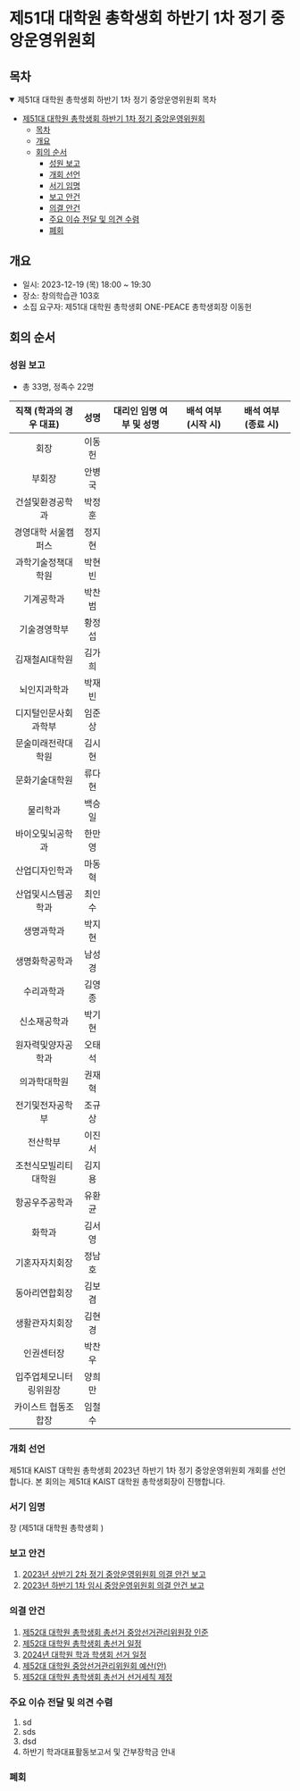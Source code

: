 제51대 대학원 총학생회 하반기 1차 정기 중앙운영위원회 
===

## 목차

<details open>
<summary>제51대 대학원 총학생회 하반기 1차 정기 중앙운영위원회 목차</summary>
  
- [제51대 대학원 총학생회 하반기 1차 정기 중앙운영위원회](#제51대-대학원-총학생회-하반기-1차-정기-중앙운영위원회)
	- [목차](#목차)
	- [개요](#개요)
	- [회의 순서](#회의-순서)
		- [성원 보고](#성원-보고)
		- [개회 선언](#개회-선언)
		- [서기 임명](#서기-임명)
		- [보고 안건](#보고-안건)
		- [의결 안건](#의결-안건)
		- [주요 이슈 전달 및 의견 수렴](#주요-이슈-전달-및-의견-수렴)
		- [폐회](#폐회)
</details>

## 개요 

- 일시: 2023-12-19 (목) 18:00 ~ 19:30
- 장소: 창의학습관 103호
- 소집 요구자: 제51대 대학원 총학생회 ONE-PEACE 총학생회장 이동헌

## 회의 순서
### 성원 보고
- 총 33명, 정족수 22명

| 직책 (학과의 경우 대표) | 성명 | 대리인 임명 여부 및 성명 | 배석 여부 (시작 시) | 배석 여부 (종료 시) |
|:---:|:---:|:---:|:---:|:---:|
| 회장 | 이동헌 |   |  |   |
| 부회장 | 안병국 |   |   |   |
| 건설및환경공학과 | 박정훈 |   |   |   |
| 경영대학 서울캠퍼스 | 정지현 |   |   |   |
| 과학기술정책대학원 | 박현빈 |   |   |   |
| 기계공학과 | 박찬범 |  |   |   |
| 기술경영학부 | 황정섭 |   |   |   |
| 김재철AI대학원 | 김가희 | |   |   |
| 뇌인지과학과 | 박재빈 |  |   |   |
| 디지털인문사회과학부 | 임준상 |   |   |   |
| 문술미래전략대학원 | 김시현 |   |   |   |
| 문화기술대학원 | 류다현 |   |   |   |
| 물리학과 | 백승일 |   |   |   |
| 바이오및뇌공학과 | 한만영 |   |   |   |
| 산업디자인학과 | 마동혁 |   |   |   |
| 산업및시스템공학과 | 최인수 |   |   |   |
| 생명과학과 | 박지현 |   |   |   |
| 생명화학공학과 | 남성경 |   |   |   |
| 수리과학과 | 김영종 |   |   |   |
| 신소재공학과 | 박기현 |   |   |   |
| 원자력및양자공학과 | 오태석 |   |   |   |
| 의과학대학원 | 권재혁 |   |   |   |
| 전기및전자공학부 | 조규상 |   |   |   |
| 전산학부 | 이진서 |   |   |   |
| 조천식모빌리티대학원 | 김지용 |  |   |   |
| 항공우주공학과 | 유환균 |  |   |   |
| 화학과 | 김서영 |   |   |   |
| 기혼자자치회장 | 정남호 |   |   |   |
| 동아리연합회장 | 김보겸 |  |   |   |
| 생활관자치회장 | 김현경 |   |   |   |
| 인권센터장 | 박찬우 |   |  |   |
| 입주업체모니터링위원장 | 양희만 |   |   |   |
| 카이스트 협동조합장 | 임철수 |   |   |   |

### 개회 선언
제51대 KAIST 대학원 총학생회 2023년 하반기 1차 정기 중앙운영위원회 개회를 선언합니다. 본 회의는 제51대 KAIST 대학원 총학생회장이 진행합니다.

### 서기 임명
장 (제51대 대학원 총학생회 ) 

### 보고 안건
1. [2023년 상반기 2차 정기 중앙운영위원회 의결 안건 보고](보고안건/2023년-상반기-2차-중앙운영위원회-의결-안건-보고.md)
2. [2023년 하반기 1차 임시 중앙운영위원회 의결 안건 보고](보고안건/2023년-하반기-임시-1차-중앙운영위원회-의결-안건-보고.md)

### 의결 안건
1. [제52대 대학원 총학생회 총선거 중앙선거관리위원장 인준](의결안건/제52대-대학원-총학생회-총선거-중앙선거관리위원장-인준.md)
2. [제52대 대학원 총학생회 총선거 일정](의결안건/제52대-대학원-총학생회-총선거-일정.md)
3. [2024년 대학원 학과 학생회 선거 일정](의결안건/2024년-대학원-학과-학생회-선거-일정.md)
4. [제52대 대학원 중앙선거관리위원회 예산(안)](의결안건/제52대-대학원-중앙선거관리위원회-예산(안).md)
5. [제52대 대학원 총학생회 총선거 선거세칙 제정](의결안건/제52대-대학원-총학생회-총선거-선거세칙-제정.md)


### 주요 이슈 전달 및 의견 수렴
1. sd
2. sds
3. dsd
4. 하반기 학과대표활동보고서 및 간부장학금 안내

### 폐회

